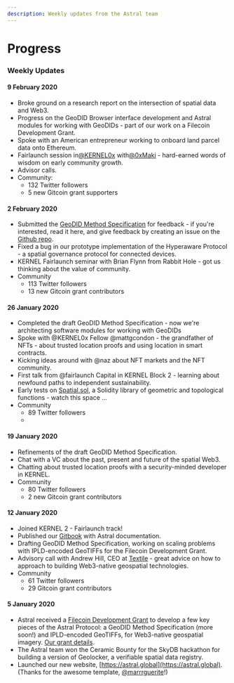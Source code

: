 ```yaml
---
description: Weekly updates from the Astral team
---
```


# Progress

### Weekly Updates

#### 9 February 2020

* Broke ground on a research report on the intersection of spatial data and Web3.
* Progress on the GeoDID Browser interface development and Astral modules for working with GeoDIDs - part of our work on a Filecoin Development Grant.
* Spoke with an American entrepreneur working to onboard land parcel data onto Ethereum.
* Fairlaunch session in[@KERNEL0x](https://twitter.com/KERNEL0x) with[@0xMaki](https://twitter.com/0xMaki) - hard-earned words of wisdom on early community growth.
* Advisor calls.
* Community: 
  * 132 Twitter followers
  * 5 new Gitcoin grant supporters

#### 2 February 2020

* Submitted the [GeoDID Method Specification](https://docs.astral.global/geodids/geodid-core-specification) for feedback - if you're interested, read it here, and give feedback by creating an issue on the [Github repo](https://github.com/AstralProtocol/astral-docs).
* Fixed a bug in our prototype implementation of the Hyperaware Protocol - a spatial governance protocol for connected devices.
* KERNEL Fairlaunch seminar with Brian Flynn from Rabbit Hole - got us thinking about the value of community.
* Community
  * 113 Twitter followers
  * 13 new Gitcoin grant contributors

#### 26 January 2020

* Completed the draft GeoDID Method Specification - now we're architecting software modules for working with GeoDIDs
* Spoke with @KERNEL0x Fellow @mattgcondon - the grandfather of NFTs - about trusted location proofs and using location in smart contracts.
* Kicking ideas around with @naz about NFT markets and the NFT community.
* First talk from @fairlaunch Capital in KERNEL Block 2 - learning about newfound paths to independent sustainability.
* Early tests on [Spatial.sol](https://github.com/AstralProtocol/spatial-sol), a Solidity library of geometric and topological functions - watch this space ... 
* Community
  * 89 Twitter followers
  * 

#### **19 January 2020**

* Refinements of the draft GeoDID Method Specification.
* Chat with a VC about the past, present and future of the spatial Web3.
* Chatting about trusted location proofs with a security-minded developer in KERNEL.
* Community
  * 80 Twitter followers
  * 2 new Gitcoin grant contributors

#### 12 January 2020

* Joined KERNEL 2 - Fairlaunch track!
* Published our [Gitbook](https://docs.astral.global/) with Astral documentation.
* Drafting GeoDID Method Specification, working on scaling problems with IPLD-encoded GeoTIFFs for the Filecoin Development Grant.
* Advisory call with Andrew Hill, CEO at [Textile](https://textile.io/) - great advice on how to approach to building Web3-native geospatial technologies.
* Community
  * 61 Twitter followers
  * 29 Gitcoin grant contributors

#### 5 January 2020

* Astral received a [Filecoin Development Grant](https://filecoin.io/blog/filecoin-dev-grants-wave-4-5-gitcoin/) to develop a few key pieces of the Astral Protocol: a GeoDID Method Specification \(more soon!\) and IPLD-encoded GeoTIFFs, for Web3-native geospatial imagery. [Our grant details](https://github.com/filecoin-project/devgrants/blob/efaac115b71df7b373354c72600aa9818fc6710a/open-grant-proposals/open-proposal-astral-protocol.md).
* The Astral team won the Ceramic Bounty for the SkyDB hackathon for building a version of Geolocker, a verifiable spatial data registry. 
* Launched our new website, [https://astral.global](https://astral.global). \(Thanks for the awesome template, [@marrrguerite](https://twitter.com/marrrguerite)!\)

